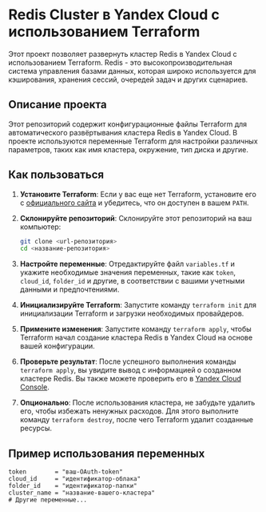 # Redis Cluster в Yandex Cloud с использованием Terraform

Этот проект позволяет развернуть кластер Redis в Yandex Cloud с использованием Terraform. Redis - это высокопроизводительная система управления базами данных, которая широко используется для кэширования, хранения сессий, очередей задач и других сценариев.

## Описание проекта

Этот репозиторий содержит конфигурационные файлы Terraform для автоматического развёртывания кластера Redis в Yandex Cloud. В проекте используются переменные Terraform для настройки различных параметров, таких как имя кластера, окружение, тип диска и другие.

## Как пользоваться

1. **Установите Terraform**: Если у вас еще нет Terraform, установите его с [официального сайта](https://www.terraform.io/downloads.html) и убедитесь, что он доступен в вашем `PATH`.

2. **Склонируйте репозиторий**: Склонируйте этот репозиторий на ваш компьютер:

    ```bash
    git clone <url-репозитория>
    cd <название-репозитория>
    ```

3. **Настройте переменные**: Отредактируйте файл `variables.tf` и укажите необходимые значения переменных, такие как `token`, `cloud_id`, `folder_id` и другие, в соответствии с вашими учетными данными и предпочтениями.

4. **Инициализируйте Terraform**: Запустите команду `terraform init` для инициализации Terraform и загрузки необходимых провайдеров.

5. **Примените изменения**: Запустите команду `terraform apply`, чтобы Terraform начал создание кластера Redis в Yandex Cloud на основе вашей конфигурации.

6. **Проверьте результат**: После успешного выполнения команды `terraform apply`, вы увидите вывод с информацией о созданном кластере Redis. Вы также можете проверить его в [Yandex Cloud Console](https://console.cloud.yandex.ru/).

7. **Опционально**: После использования кластера, не забудьте удалить его, чтобы избежать ненужных расходов. Для этого выполните команду `terraform destroy`, после чего Terraform удалит созданные ресурсы.

## Пример использования переменных

```hcl
token        = "ваш-OAuth-token"
cloud_id     = "идентификатор-облака"
folder_id    = "идентификатор-папки"
cluster_name = "название-вашего-кластера"
# Другие переменные...
```

